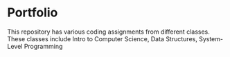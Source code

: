 # Portfolio
This repository has various coding assignments from different classes.
These classes include Intro to Computer Science, Data Structures, System-Level Programming

